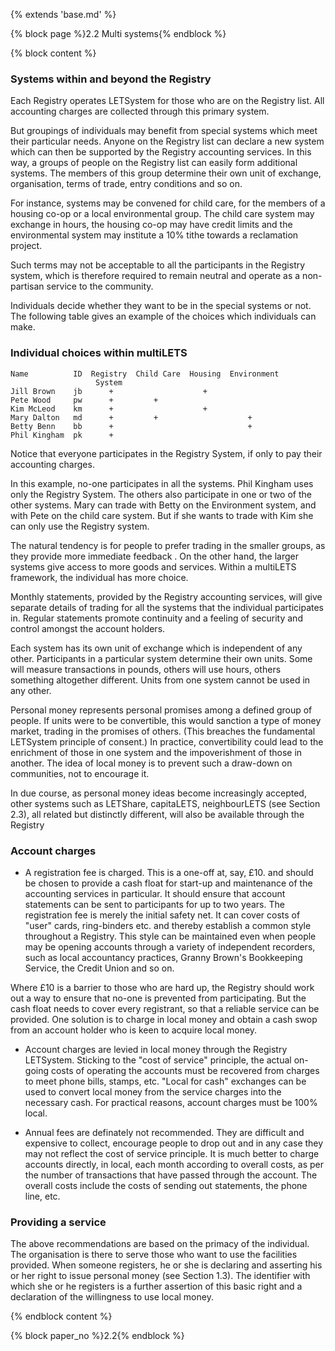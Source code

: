 {% extends 'base.md' %}

{% block page %}2.2 Multi systems{% endblock %}

{% block content %}

### Systems within and beyond the Registry

Each Registry operates LETSystem for those who are on the Registry list. 
All accounting charges are collected through this primary system. 

But groupings of individuals may benefit from special systems which meet 
their particular needs. Anyone on the Registry list can declare a new 
system which can then be supported by the Registry accounting services. 
In this way, a groups of people on the Registry list can easily form 
additional systems. The members of this group determine their own unit of 
exchange, organisation, terms of trade, entry conditions and so on.

For instance, systems may be convened for child care, for the members of 
a housing co-op or a local environmental group. The child care system 
may exchange in hours, the housing co-op may have credit limits and the 
environmental system may institute a 10% tithe towards a reclamation project. 

Such terms may not be acceptable to all the participants in the Registry 
system, which is therefore required to remain neutral and operate as a non-
partisan service to the community. 

Individuals decide whether they want to be in the special systems or not. 
The following table gives an example of the choices which individuals can 
make. 

### Individual choices within multiLETS

    Name          ID  Registry  Child Care  Housing  Environment
                       System
    Jill Brown    jb      +                    +
    Pete Wood     pw      +         +
    Kim McLeod    km      +                    +
    Mary Dalton   md      +         +                    +
    Betty Benn    bb      +                              +
    Phil Kingham  pk      +

Notice that everyone participates in the Registry System, if only to pay 
their accounting charges.

In this example, no-one participates in all the systems. Phil Kingham uses 
only the Registry System. The others also participate in one or two of the 
other systems. Mary can trade with Betty on the Environment system, and 
with Pete on the child care system. But if she wants to trade with Kim she 
can only use the Registry system.

The natural tendency is for people to prefer trading in the smaller groups, 
as they provide more immediate feedback . On the other hand, the larger 
systems give access to more goods and services. Within a multiLETS 
framework, the individual has more choice.

Monthly statements, provided by the Registry accounting services, will 
give separate details of trading for all the systems that the individual 
participates in. Regular statements promote continuity and a feeling of 
security and control amongst the account holders.

Each system has its own unit of exchange which is independent of any 
other. Participants in a particular system determine their own units. Some 
will measure transactions in pounds, others will use hours, others 
something altogether different. Units from one system cannot be used in 
any other.

Personal money represents personal promises among a defined group of 
people. If units were to be convertible, this would sanction a type of 
money market, trading in the promises of others. (This breaches the 
fundamental LETSystem principle of consent.) In practice, convertibility 
could lead to the enrichment of  those in one system and the 
impoverishment of those in another. The idea of local money is to prevent 
such a draw-down on communities, not to encourage it.

In due course, as personal money ideas become increasingly accepted, 
other systems such as LETShare, capitaLETS, neighbourLETS  (see 
Section 2.3), all related but distinctly different, will also be available 
through the Registry 

### Account charges

* A registration fee is charged. This is a one-off at, say, £10. and should 
be chosen to provide a cash float for start-up and maintenance of the 
accounting services in particular. It should ensure that account statements 
can be sent to participants for up to two years. The registration fee is 
merely the initial safety net. It can cover costs of "user" cards, ring-binders 
etc. and thereby establish a common style throughout a Registry. This 
style can be maintained even when people may be opening accounts 
through a variety of independent recorders, such as local accountancy 
practices, Granny Brown's Bookkeeping Service, the Credit Union and so 
on.

Where £10 is a barrier to those who are hard up, the Registry should work 
out a way to ensure that no-one is prevented from participating. But the 
cash float needs to cover every registrant, so that a reliable service can be 
provided. One solution is to charge in local money and obtain a cash swop 
from an account holder who is keen to acquire local money.

* Account charges are levied in local money through the Registry 
LETSystem. Sticking to the "cost of service" principle, the actual on-going 
costs of operating the accounts must be recovered from charges to meet 
phone bills, stamps, etc. "Local for cash" exchanges can be used to 
convert local money from the service charges into the necessary cash. For 
practical reasons, account charges must be 100% local.

* Annual fees are definately not recommended. They are difficult and 
expensive to collect, encourage people to drop out and in any case they 
may not reflect the cost of service principle. It is much better to charge 
accounts directly, in local, each month according to overall costs, as per 
the number of transactions that have passed through the account. The 
overall costs include the costs of sending out statements, the phone line, 
etc.

### Providing a service

The above recommendations are based on the primacy of the individual. 
The organisation is there to serve those who want to use the facilities 
provided. When someone registers, he or she is declaring and asserting his 
or her right to issue personal money (see Section 1.3). The identifier with 
which she or he registers is a further assertion of this basic right and a 
declaration of the willingness to use local money.

{% endblock content %}

{% block paper_no %}2.2{% endblock %}
